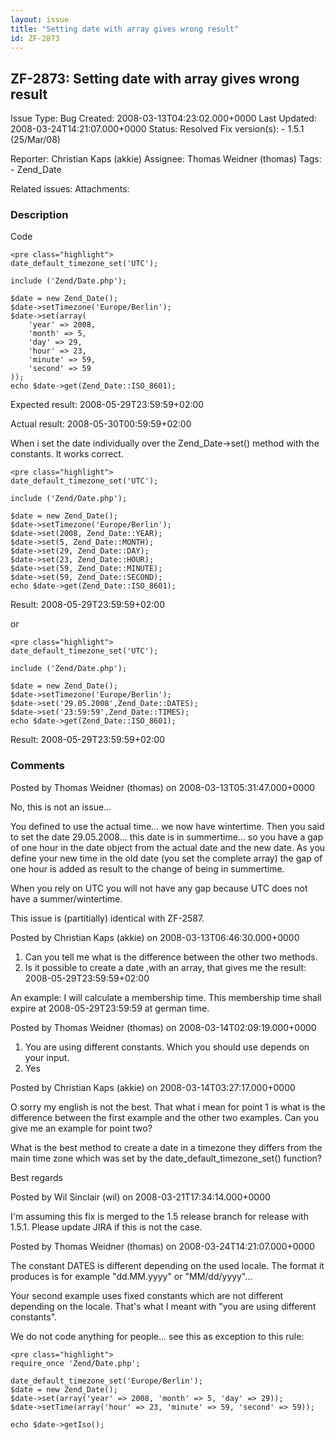 ```yaml
---
layout: issue
title: "Setting date with array gives wrong result"
id: ZF-2873
---
```


ZF-2873: Setting date with array gives wrong result
---------------------------------------------------

 Issue Type: Bug Created: 2008-03-13T04:23:02.000+0000 Last Updated: 2008-03-24T14:21:07.000+0000 Status: Resolved Fix version(s): - 1.5.1 (25/Mar/08)
 
 Reporter:  Christian Kaps (akkie)  Assignee:  Thomas Weidner (thomas)  Tags: - Zend\_Date
 
 Related issues: 
 Attachments: 
### Description

Code

 
    <pre class="highlight">
    date_default_timezone_set('UTC');
    
    include ('Zend/Date.php');
    
    $date = new Zend_Date();
    $date->setTimezone('Europe/Berlin');
    $date->set(array(
        'year' => 2008,
        'month' => 5,
        'day' => 29,
        'hour' => 23,
        'minute' => 59,
        'second' => 59
    ));
    echo $date->get(Zend_Date::ISO_8601);


Expected result: 2008-05-29T23:59:59+02:00

Actual result: 2008-05-30T00:59:59+02:00

When i set the date individually over the Zend\_Date->set() method with the constants. It works correct.

 
    <pre class="highlight">
    date_default_timezone_set('UTC');
    
    include ('Zend/Date.php');
    
    $date = new Zend_Date();
    $date->setTimezone('Europe/Berlin');
    $date->set(2008, Zend_Date::YEAR);
    $date->set(5, Zend_Date::MONTH);
    $date->set(29, Zend_Date::DAY);
    $date->set(23, Zend_Date::HOUR);
    $date->set(59, Zend_Date::MINUTE);
    $date->set(59, Zend_Date::SECOND);
    echo $date->get(Zend_Date::ISO_8601);


Result: 2008-05-29T23:59:59+02:00

or

 
    <pre class="highlight">
    date_default_timezone_set('UTC');
    
    include ('Zend/Date.php');
    
    $date = new Zend_Date();
    $date->setTimezone('Europe/Berlin');
    $date->set('29.05.2008',Zend_Date::DATES);
    $date->set('23:59:59',Zend_Date::TIMES);
    echo $date->get(Zend_Date::ISO_8601);


Result: 2008-05-29T23:59:59+02:00

 

 

### Comments

Posted by Thomas Weidner (thomas) on 2008-03-13T05:31:47.000+0000

No, this is not an issue...

You defined to use the actual time... we now have wintertime. Then you said to set the date 29.05.2008... this date is in summertime... so you have a gap of one hour in the date object from the actual date and the new date. As you define your new time in the old date (you set the complete array) the gap of one hour is added as result to the change of being in summertime.

When you rely on UTC you will not have any gap because UTC does not have a summer/wintertime.

This issue is (partitially) identical with ZF-2587.

 

 

Posted by Christian Kaps (akkie) on 2008-03-13T06:46:30.000+0000

1. Can you tell me what is the difference between the other two methods.
2. Is it possible to create a date ,with an array, that gives me the result: 2008-05-29T23:59:59+02:00

An example: I will calculate a membership time. This membership time shall expire at 2008-05-29T23:59:59 at german time.

 

 

Posted by Thomas Weidner (thomas) on 2008-03-14T02:09:19.000+0000

1. You are using different constants. Which you should use depends on your input.
2. Yes
 


 

Posted by Christian Kaps (akkie) on 2008-03-14T03:27:17.000+0000

O sorry my english is not the best. That what i mean for point 1 is what is the difference between the first example and the other two examples. Can you give me an example for point two?

What is the best method to create a date in a timezone they differs from the main time zone which was set by the date\_default\_timezone\_set() function?

Best regards

 

 

Posted by Wil Sinclair (wil) on 2008-03-21T17:34:14.000+0000

I'm assuming this fix is merged to the 1.5 release branch for release with 1.5.1. Please update JIRA if this is not the case.

 

 

Posted by Thomas Weidner (thomas) on 2008-03-24T14:21:07.000+0000

The constant DATES is different depending on the used locale. The format it produces is for example "dd.MM.yyyy" or "MM/dd/yyyy"...

Your second example uses fixed constants which are not different depending on the locale. That's what I meant with "you are using different constants".

We do not code anything for people... see this as exception to this rule:

 
    <pre class="highlight">
    require_once 'Zend/Date.php';
    
    date_default_timezone_set('Europe/Berlin');
    $date = new Zend_Date();
    $date->set(array('year' => 2008, 'month' => 5, 'day' => 29));
    $date->setTime(array('hour' => 23, 'minute' => 59, 'second' => 59));
    
    echo $date->getIso();


 

 